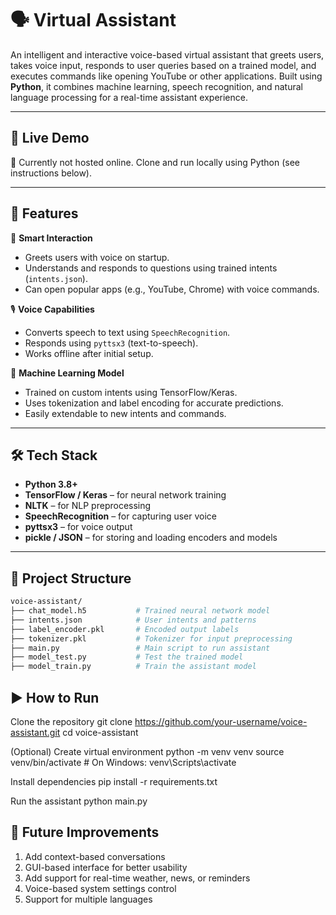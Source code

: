 # 🗣️ Virtual Assistant

An intelligent and interactive voice-based virtual assistant that greets users, takes voice input, responds to user queries based on a trained model, and executes commands like opening YouTube or other applications. Built using **Python**, it combines machine learning, speech recognition, and natural language processing for a real-time assistant experience.

---

## 🔗 **Live Demo**  

🎤 Currently not hosted online. Clone and run locally using Python (see instructions below).

---

## 🚀 Features

🧠 **Smart Interaction**  
- Greets users with voice on startup.  
- Understands and responds to questions using trained intents (`intents.json`).  
- Can open popular apps (e.g., YouTube, Chrome) with voice commands.

🎙️ **Voice Capabilities**  
- Converts speech to text using `SpeechRecognition`.  
- Responds using `pyttsx3` (text-to-speech).  
- Works offline after initial setup.

🧠 **Machine Learning Model**  
- Trained on custom intents using TensorFlow/Keras.  
- Uses tokenization and label encoding for accurate predictions.  
- Easily extendable to new intents and commands.

---

## 🛠️ Tech Stack

- **Python 3.8+**  
- **TensorFlow / Keras** – for neural network training  
- **NLTK** – for NLP preprocessing  
- **SpeechRecognition** – for capturing user voice  
- **pyttsx3** – for voice output  
- **pickle / JSON** – for storing and loading encoders and models

---

## 📂 Project Structure

```bash
voice-assistant/
├── chat_model.h5           # Trained neural network model
├── intents.json            # User intents and patterns
├── label_encoder.pkl       # Encoded output labels
├── tokenizer.pkl           # Tokenizer for input preprocessing
├── main.py                 # Main script to run assistant
├── model_test.py           # Test the trained model
├── model_train.py          # Train the assistant model
```

## ▶️ How to Run

Clone the repository
git clone https://github.com/your-username/voice-assistant.git
cd voice-assistant

(Optional) Create virtual environment
python -m venv venv
source venv/bin/activate  # On Windows: venv\Scripts\activate

Install dependencies
pip install -r requirements.txt

Run the assistant
python main.py

## 🔮 Future Improvements
1. Add context-based conversations
2. GUI-based interface for better usability
3. Add support for real-time weather, news, or reminders
4. Voice-based system settings control
5. Support for multiple languages


